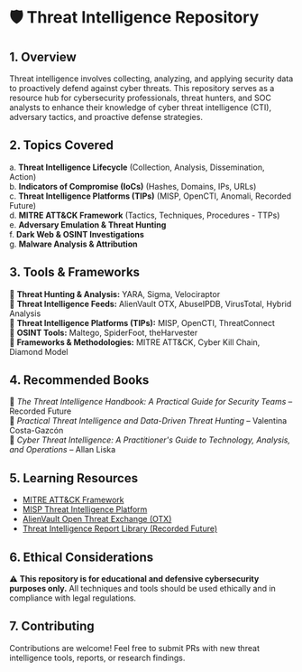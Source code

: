 # **🛡 Threat Intelligence Repository**  

## **1. Overview**  
Threat intelligence involves collecting, analyzing, and applying security data to proactively defend against cyber threats. This repository serves as a resource hub for cybersecurity professionals, threat hunters, and SOC analysts to enhance their knowledge of cyber threat intelligence (CTI), adversary tactics, and proactive defense strategies.  

## **2. Topics Covered**  
a. **Threat Intelligence Lifecycle** (Collection, Analysis, Dissemination, Action)  
b. **Indicators of Compromise (IoCs)** (Hashes, Domains, IPs, URLs)  
c. **Threat Intelligence Platforms (TIPs)** (MISP, OpenCTI, Anomali, Recorded Future)  
d. **MITRE ATT&CK Framework** (Tactics, Techniques, Procedures - TTPs)  
e. **Adversary Emulation & Threat Hunting**  
f. **Dark Web & OSINT Investigations**  
g. **Malware Analysis & Attribution**  

## **3. Tools & Frameworks**  
🔹 **Threat Hunting & Analysis:** YARA, Sigma, Velociraptor  
🔹 **Threat Intelligence Feeds:** AlienVault OTX, AbuseIPDB, VirusTotal, Hybrid Analysis  
🔹 **Threat Intelligence Platforms (TIPs):** MISP, OpenCTI, ThreatConnect  
🔹 **OSINT Tools:** Maltego, SpiderFoot, theHarvester  
🔹 **Frameworks & Methodologies:** MITRE ATT&CK, Cyber Kill Chain, Diamond Model  

## **4. Recommended Books**  
📖 *The Threat Intelligence Handbook: A Practical Guide for Security Teams* – Recorded Future  
📖 *Practical Threat Intelligence and Data-Driven Threat Hunting* – Valentina Costa-Gazcón  
📖 *Cyber Threat Intelligence: A Practitioner's Guide to Technology, Analysis, and Operations* – Allan Liska  

## **5. Learning Resources**  
- [MITRE ATT&CK Framework](https://attack.mitre.org/)  
- [MISP Threat Intelligence Platform](https://www.misp-project.org/)  
- [AlienVault Open Threat Exchange (OTX)](https://otx.alienvault.com/)  
- [Threat Intelligence Report Library (Recorded Future)](https://www.recordedfuture.com/threat-research/)  

## **6. Ethical Considerations**  
⚠ **This repository is for educational and defensive cybersecurity purposes only.** All techniques and tools should be used ethically and in compliance with legal regulations.  

## **7. Contributing**  
Contributions are welcome! Feel free to submit PRs with new threat intelligence tools, reports, or research findings.  
